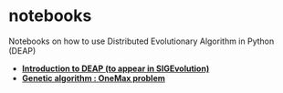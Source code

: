 notebooks
=========

Notebooks on how to use Distributed Evolutionary Algorithm in Python (DEAP)

* [**Introduction to DEAP (to appear in SIGEvolution)**](http://nbviewer.ipython.org/urls/raw.github.com/DEAP/notebooks/master/SIGEvolution.ipynb)
* [**Genetic algorithm : OneMax problem**](http://nbviewer.ipython.org/urls/raw.github.com/DEAP/notebooks/master/OneMax.ipynb)
